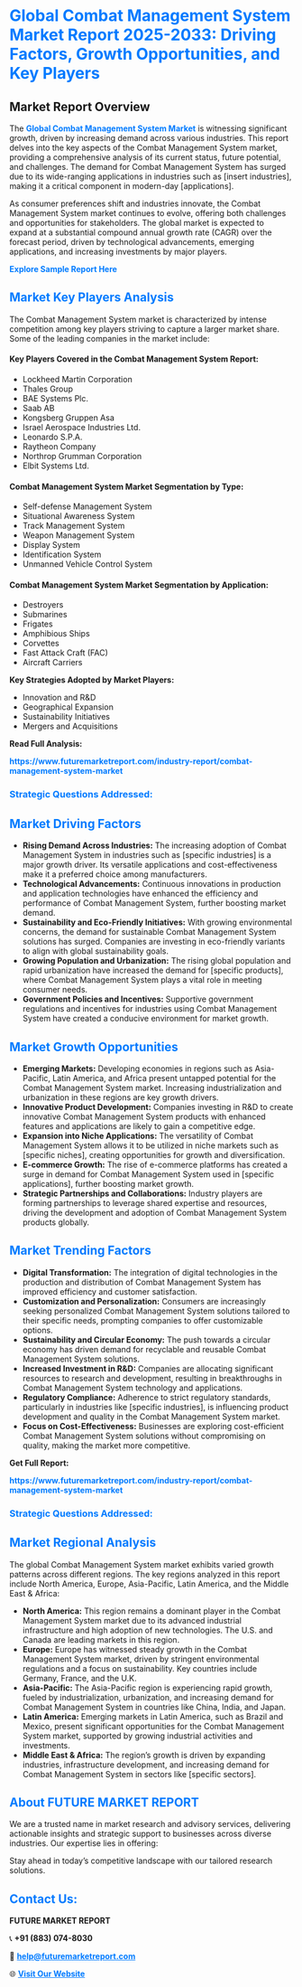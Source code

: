 <h1 style="color: #007BFF;">Global Combat Management System Market Report 2025-2033: Driving Factors, Growth Opportunities, and Key Players</h1>

<section id="overview">
<h2>Market Report Overview</h2>
<p>The <a href="https://www.futuremarketreport.com/industry-report/combat-management-system-market" style="color: #007BFF; text-decoration: none;"><strong>Global Combat Management System Market</strong></a> is witnessing significant growth, driven by increasing demand across various industries. This report delves into the key aspects of the Combat Management System market, providing a comprehensive analysis of its current status, future potential, and challenges. The demand for Combat Management System has surged due to its wide-ranging applications in industries such as [insert industries], making it a critical component in modern-day [applications].</p>
<p>As consumer preferences shift and industries innovate, the Combat Management System market continues to evolve, offering both challenges and opportunities for stakeholders. The global market is expected to expand at a substantial compound annual growth rate (CAGR) over the forecast period, driven by technological advancements, emerging applications, and increasing investments by major players.</p>
</section>

<section id="overview">
<p><a href="https://www.futuremarketreport.com/request-sample/reportId=85107" style="color: #007BFF; text-decoration: none;"><strong>Explore Sample Report Here</strong></a></p>
</section>

<section id="key-players">
<h2 style="color: #007BFF;">Market Key Players Analysis</h2>
<p>The Combat Management System market is characterized by intense competition among key players striving to capture a larger market share. Some of the leading companies in the market include:</p>
<h4>Key Players Covered in the Combat Management System Report:</h4>
<ul><li>Lockheed Martin Corporation</li><li>Thales Group</li><li>BAE Systems Plc.</li><li>Saab AB</li><li>Kongsberg Gruppen Asa</li><li>Israel Aerospace Industries Ltd.</li><li>Leonardo S.P.A.</li><li>Raytheon Company</li><li>Northrop Grumman Corporation</li><li>Elbit Systems Ltd.</li></ul>
<h4>Combat Management System Market Segmentation by Type:</h4>
<ul><li>Self-defense Management System</li><li>Situational Awareness System</li><li>Track Management System</li><li>Weapon Management System</li><li>Display System</li><li>Identification System</li><li>Unmanned Vehicle Control System</li></ul>

<h4>Combat Management System Market Segmentation by Application:</h4>
<ul><li>Destroyers</li><li>Submarines</li><li>Frigates</li><li>Amphibious Ships</li><li>Corvettes</li><li>Fast Attack Craft (FAC)</li><li>Aircraft Carriers</li></ul>
<p><strong>Key Strategies Adopted by Market Players:</strong></p>
<ul>
<li>Innovation and R&D</li>
<li>Geographical Expansion</li>
<li>Sustainability Initiatives</li>
<li>Mergers and Acquisitions</li>
</ul>
</section>

<section>
<p><strong>Read Full Analysis: </strong></p><a href="https://www.futuremarketreport.com/industry-report/combat-management-system-market" style="color: #007BFF; text-decoration: none;"><strong>https://www.futuremarketreport.com/industry-report/combat-management-system-market</strong></a>
<h3 style="color: #007BFF;">Strategic Questions Addressed:</h3>
</section>

<section id="driving-factors">
<h2 style="color: #007BFF;">Market Driving Factors</h2>
<ul>
<li><strong>Rising Demand Across Industries:</strong> The increasing adoption of Combat Management System in industries such as [specific industries] is a major growth driver. Its versatile applications and cost-effectiveness make it a preferred choice among manufacturers.</li>
<li><strong>Technological Advancements:</strong> Continuous innovations in production and application technologies have enhanced the efficiency and performance of Combat Management System, further boosting market demand.</li>
<li><strong>Sustainability and Eco-Friendly Initiatives:</strong> With growing environmental concerns, the demand for sustainable Combat Management System solutions has surged. Companies are investing in eco-friendly variants to align with global sustainability goals.</li>
<li><strong>Growing Population and Urbanization:</strong> The rising global population and rapid urbanization have increased the demand for [specific products], where Combat Management System plays a vital role in meeting consumer needs.</li>
<li><strong>Government Policies and Incentives:</strong> Supportive government regulations and incentives for industries using Combat Management System have created a conducive environment for market growth.</li>
</ul>
</section>

<section id="growth-opportunities">
<h2 style="color: #007BFF;">Market Growth Opportunities</h2>
<ul>
<li><strong>Emerging Markets:</strong> Developing economies in regions such as Asia-Pacific, Latin America, and Africa present untapped potential for the Combat Management System market. Increasing industrialization and urbanization in these regions are key growth drivers.</li>
<li><strong>Innovative Product Development:</strong> Companies investing in R&D to create innovative Combat Management System products with enhanced features and applications are likely to gain a competitive edge.</li>
<li><strong>Expansion into Niche Applications:</strong> The versatility of Combat Management System allows it to be utilized in niche markets such as [specific niches], creating opportunities for growth and diversification.</li>
<li><strong>E-commerce Growth:</strong> The rise of e-commerce platforms has created a surge in demand for Combat Management System used in [specific applications], further boosting market growth.</li>
<li><strong>Strategic Partnerships and Collaborations:</strong> Industry players are forming partnerships to leverage shared expertise and resources, driving the development and adoption of Combat Management System products globally.</li>
</ul>
</section>

<section id="trending-factors">
<h2 style="color: #007BFF;">Market Trending Factors</h2>
<ul>
<li><strong>Digital Transformation:</strong> The integration of digital technologies in the production and distribution of Combat Management System has improved efficiency and customer satisfaction.</li>
<li><strong>Customization and Personalization:</strong> Consumers are increasingly seeking personalized Combat Management System solutions tailored to their specific needs, prompting companies to offer customizable options.</li>
<li><strong>Sustainability and Circular Economy:</strong> The push towards a circular economy has driven demand for recyclable and reusable Combat Management System solutions.</li>
<li><strong>Increased Investment in R&D:</strong> Companies are allocating significant resources to research and development, resulting in breakthroughs in Combat Management System technology and applications.</li>
<li><strong>Regulatory Compliance:</strong> Adherence to strict regulatory standards, particularly in industries like [specific industries], is influencing product development and quality in the Combat Management System market.</li>
<li><strong>Focus on Cost-Effectiveness:</strong> Businesses are exploring cost-efficient Combat Management System solutions without compromising on quality, making the market more competitive.</li>
</ul>
</section>

<section>
<p><strong>Get Full Report: </strong></p><a href="https://www.futuremarketreport.com/industry-report/combat-management-system-market" style="color: #007BFF; text-decoration: none;"><strong>https://www.futuremarketreport.com/industry-report/combat-management-system-market</strong></a>
<h3 style="color: #007BFF;">Strategic Questions Addressed:</h3>
</section>


<section id="regional-analysis">
<h2 style="color: #007BFF;">Market Regional Analysis</h2>
<p>The global Combat Management System market exhibits varied growth patterns across different regions. The key regions analyzed in this report include North America, Europe, Asia-Pacific, Latin America, and the Middle East & Africa:</p>
<ul>
<li><strong>North America:</strong> This region remains a dominant player in the Combat Management System market due to its advanced industrial infrastructure and high adoption of new technologies. The U.S. and Canada are leading markets in this region.</li>
<li><strong>Europe:</strong> Europe has witnessed steady growth in the Combat Management System market, driven by stringent environmental regulations and a focus on sustainability. Key countries include Germany, France, and the U.K.</li>
<li><strong>Asia-Pacific:</strong> The Asia-Pacific region is experiencing rapid growth, fueled by industrialization, urbanization, and increasing demand for Combat Management System in countries like China, India, and Japan.</li>
<li><strong>Latin America:</strong> Emerging markets in Latin America, such as Brazil and Mexico, present significant opportunities for the Combat Management System market, supported by growing industrial activities and investments.</li>
<li><strong>Middle East & Africa:</strong> The region’s growth is driven by expanding industries, infrastructure development, and increasing demand for Combat Management System in sectors like [specific sectors].</li>
</ul>
</section>

<footer>
<h2 style="color: #007BFF;">About FUTURE MARKET REPORT</h2>
<p>We are a trusted name in market research and advisory services, delivering actionable insights and strategic support to businesses across diverse industries. Our expertise lies in offering:</p>

<p>Stay ahead in today’s competitive landscape with our tailored research solutions.</p>

<h2 style="color: #007BFF;">Contact Us:</h2>
<p><strong>FUTURE MARKET REPORT</strong></p>
<p>📞 <strong>+91 (883) 074-8030</strong></p>
<p>📧 <strong><a href="mailto:help@futuremarketreport.com" style="color: #007BFF;">help@futuremarketreport.com</a></strong></p>
<p>🌐 <strong><a href="https://www.futuremarketreport.com/" style="color: #007BFF;">Visit Our Website</a></strong></p>
</footer>